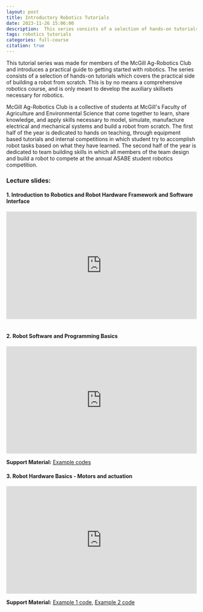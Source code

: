 ```yaml
---
layout: post
title: Introductory Robotics Tutorials
date: 2023-11-26 15:06:00
description:  This series consists of a selection of hands-on tutorials which covers the practical side of building a robot from scratch. These tutorials are meant to develop the auxiliary skillsets necessary for robotics. 
tags: robotics tutorials
categories: full-course
citation: true
---
```

This tutorial series was made for members of the McGill Ag-Robotics Club and introduces a practical guide to getting started with robotics. The series consists of a selection of hands-on tutorials which covers the practical side of building a robot from scratch. This is by no means a comprehensive robotics course, and is only meant to develop the auxiliary skillsets necessary for robotics. 

McGill Ag-Robotics Club is a collective of students at McGill's Faculty of Agriculture and Environmental Science that come together to learn, share knowledge, and apply skills necessary to model, simulate, manufacture electrical and mechanical systems and build a robot from scratch. The first half of the year is dedicated to hands on teaching, through equipment based tutorials and internal competitions in which student try to accomplish robot tasks based on what they have learned. The second half of the year is dedicated to team building skills in which all members of the team design and build a robot to compete at the annual ASABE student robotics competition.

### Lecture slides:

#### 1. Introduction to Robotics and Robot Hardware Framework and Software Interface
<style>.embed-container { position: relative; padding-bottom: 56.25%; height: 0; overflow: hidden; max-width: 100%; } .embed-container iframe, .embed-container object, .embed-container embed { position: absolute; top: 0; left: 0; width: 100%; height: 100%; }</style><div class='embed-container'><iframe src='https://docs.google.com/presentation/d/e/2PACX-1vSRlALGzGhMyV6FtFEHRmXYSZfBtiws6ogrTLyV7ej8EWdhyP6YiATv95TQjUEU8sZ7LiF2vfSm5fe5/embed?start=true&loop=true&delayms=10000' frameborder='0' width='1440' height='839' allowfullscreen='true' mozallowfullscreen='true' webkitallowfullscreen='true'></iframe></div>
<br>

#### 2. Robot Software and Programming Basics
<style>.embed-container { position: relative; padding-bottom: 56.25%; height: 0; overflow: hidden; max-width: 100%; } .embed-container iframe, .embed-container object, .embed-container embed { position: absolute; top: 0; left: 0; width: 100%; height: 100%; }</style><div class='embed-container'><iframe src="https://docs.google.com/presentation/d/e/2PACX-1vTJLX_T-gNNU6Y7J4jTjoElX3lwzRFp3DFvFZFAL9Ovg3JBr99PTrB9UzaOY5BOr4yipUYtdOMS6Bxx/embed?start=true&loop=true&delayms=10000" frameborder="0" width="1440" height="839" allowfullscreen="true" mozallowfullscreen="true" webkitallowfullscreen="true"></iframe></div>

**Support Material:** [Example codes](https://drive.google.com/file/d/1MdJ5SJi4zuWU4Brw6s3lUmgQ1x2c2fmW/view?usp=sharing)
<br>

#### 3. Robot Hardware Basics - Motors and actuation
<style>.embed-container { position: relative; padding-bottom: 56.25%; height: 0; overflow: hidden; max-width: 100%; } .embed-container iframe, .embed-container object, .embed-container embed { position: absolute; top: 0; left: 0; width: 100%; height: 100%; }</style><div class='embed-container'><iframe src="https://docs.google.com/presentation/d/e/2PACX-1vREo73rjVgGyMLibAseel1_d8hcVTNbpccVKSjrFFRr_jiN3y3z7_S9w0xA1a5o9yOxMkNLrVI9Pb6A/embed?start=true&loop=true&delayms=10000" frameborder="0" width="1440" height="839" allowfullscreen="true" mozallowfullscreen="true" webkitallowfullscreen="true"></iframe></div>

**Support Material:** [Example 1 code](https://drive.google.com/file/d/1wuSfLQF1zdDOY6jq2kC5XXh4a4RTf6ez/view?usp=sharing), [Example 2 code](https://drive.google.com/file/d/1FZzxjg8ZPknrtqmNp7v_t3uGqGjG7QAA/view?usp=sharing)
<br>